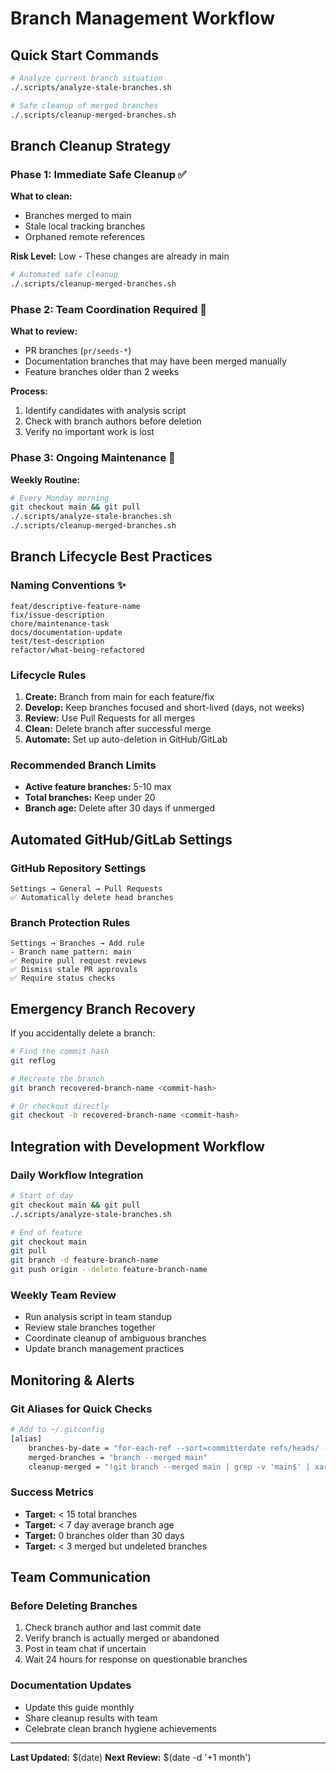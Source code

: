 # Branch Management Workflow

## Quick Start Commands

```bash
# Analyze current branch situation
./.scripts/analyze-stale-branches.sh

# Safe cleanup of merged branches
./.scripts/cleanup-merged-branches.sh
```

## Branch Cleanup Strategy

### Phase 1: Immediate Safe Cleanup ✅

**What to clean:**
- Branches merged to main 
- Stale local tracking branches
- Orphaned remote references

**Risk Level:** Low - These changes are already in main

```bash
# Automated safe cleanup
./.scripts/cleanup-merged-branches.sh
```

### Phase 2: Team Coordination Required 🤝

**What to review:**
- PR branches (`pr/seeds-*`)
- Documentation branches that may have been merged manually
- Feature branches older than 2 weeks

**Process:**
1. Identify candidates with analysis script
2. Check with branch authors before deletion
3. Verify no important work is lost

### Phase 3: Ongoing Maintenance 🔄

**Weekly Routine:**
```bash
# Every Monday morning
git checkout main && git pull
./.scripts/analyze-stale-branches.sh
./.scripts/cleanup-merged-branches.sh
```

## Branch Lifecycle Best Practices

### Naming Conventions ✨
```
feat/descriptive-feature-name
fix/issue-description  
chore/maintenance-task
docs/documentation-update
test/test-description
refactor/what-being-refactored
```

### Lifecycle Rules
1. **Create:** Branch from main for each feature/fix
2. **Develop:** Keep branches focused and short-lived (days, not weeks)
3. **Review:** Use Pull Requests for all merges
4. **Clean:** Delete branch after successful merge
5. **Automate:** Set up auto-deletion in GitHub/GitLab

### Recommended Branch Limits
- **Active feature branches:** 5-10 max
- **Total branches:** Keep under 20 
- **Branch age:** Delete after 30 days if unmerged

## Automated GitHub/GitLab Settings

### GitHub Repository Settings
```
Settings → General → Pull Requests
✅ Automatically delete head branches
```

### Branch Protection Rules
```
Settings → Branches → Add rule
- Branch name pattern: main
✅ Require pull request reviews
✅ Dismiss stale PR approvals
✅ Require status checks
```

## Emergency Branch Recovery

If you accidentally delete a branch:

```bash
# Find the commit hash
git reflog

# Recreate the branch
git branch recovered-branch-name <commit-hash>

# Or checkout directly
git checkout -b recovered-branch-name <commit-hash>
```

## Integration with Development Workflow

### Daily Workflow Integration
```bash
# Start of day
git checkout main && git pull
./.scripts/analyze-stale-branches.sh

# End of feature
git checkout main
git pull
git branch -d feature-branch-name
git push origin --delete feature-branch-name
```

### Weekly Team Review
- Run analysis script in team standup
- Review stale branches together
- Coordinate cleanup of ambiguous branches
- Update branch management practices

## Monitoring & Alerts

### Git Aliases for Quick Checks
```bash
# Add to ~/.gitconfig
[alias]
    branches-by-date = "for-each-ref --sort=committerdate refs/heads/ --format='%(HEAD) %(color:yellow)%(refname:short)%(color:reset) - %(color:red)%(objectname:short)%(color:reset) - %(contents:subject) - %(authorname) (%(color:green)%(committerdate:relative)%(color:reset))'"
    merged-branches = "branch --merged main"
    cleanup-merged = "!git branch --merged main | grep -v 'main$' | xargs git branch -d"
```

### Success Metrics
- **Target:** < 15 total branches
- **Target:** < 7 day average branch age
- **Target:** 0 branches older than 30 days
- **Target:** < 3 merged but undeleted branches

## Team Communication

### Before Deleting Branches
1. Check branch author and last commit date
2. Verify branch is actually merged or abandoned
3. Post in team chat if uncertain
4. Wait 24 hours for response on questionable branches

### Documentation Updates
- Update this guide monthly
- Share cleanup results with team
- Celebrate clean branch hygiene achievements

---

**Last Updated:** $(date)
**Next Review:** $(date -d '+1 month')